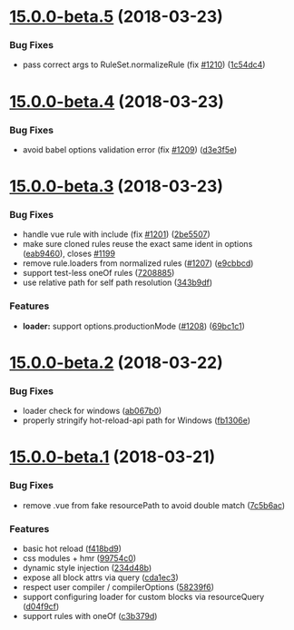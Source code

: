<a name="15.0.0-beta.5"></a>
# [15.0.0-beta.5](https://github.com/vuejs/vue-loader/compare/v15.0.0-beta.4...v15.0.0-beta.5) (2018-03-23)


### Bug Fixes

* pass correct args to RuleSet.normalizeRule (fix [#1210](https://github.com/vuejs/vue-loader/issues/1210)) ([1c54dc4](https://github.com/vuejs/vue-loader/commit/1c54dc4))



<a name="15.0.0-beta.4"></a>
# [15.0.0-beta.4](https://github.com/vuejs/vue-loader/compare/v15.0.0-beta.3...v15.0.0-beta.4) (2018-03-23)


### Bug Fixes

* avoid babel options validation error (fix [#1209](https://github.com/vuejs/vue-loader/issues/1209)) ([d3e3f5e](https://github.com/vuejs/vue-loader/commit/d3e3f5e))



<a name="15.0.0-beta.3"></a>
# [15.0.0-beta.3](https://github.com/vuejs/vue-loader/compare/v15.0.0-beta.2...v15.0.0-beta.3) (2018-03-23)


### Bug Fixes

* handle vue rule with include (fix [#1201](https://github.com/vuejs/vue-loader/issues/1201)) ([2be5507](https://github.com/vuejs/vue-loader/commit/2be5507))
* make sure cloned rules reuse the exact same ident in options ([eab9460](https://github.com/vuejs/vue-loader/commit/eab9460)), closes [#1199](https://github.com/vuejs/vue-loader/issues/1199)
* remove rule.loaders from normalized rules ([#1207](https://github.com/vuejs/vue-loader/issues/1207)) ([e9cbbcd](https://github.com/vuejs/vue-loader/commit/e9cbbcd))
* support test-less oneOf rules ([7208885](https://github.com/vuejs/vue-loader/commit/7208885))
* use relative path for self path resolution ([343b9df](https://github.com/vuejs/vue-loader/commit/343b9df))


### Features

* **loader:** support options.productionMode ([#1208](https://github.com/vuejs/vue-loader/issues/1208)) ([69bc1c1](https://github.com/vuejs/vue-loader/commit/69bc1c1))



<a name="15.0.0-beta.2"></a>
# [15.0.0-beta.2](https://github.com/vuejs/vue-loader/compare/v15.0.0-beta.1...v15.0.0-beta.2) (2018-03-22)


### Bug Fixes

* loader check for windows ([ab067b0](https://github.com/vuejs/vue-loader/commit/ab067b0))
* properly stringify hot-reload-api path for Windows ([fb1306e](https://github.com/vuejs/vue-loader/commit/fb1306e))



<a name="15.0.0-beta.1"></a>
# [15.0.0-beta.1](https://github.com/vuejs/vue-loader/compare/f418bd9...v15.0.0-beta.1) (2018-03-21)


### Bug Fixes

* remove .vue from fake resourcePath to avoid double match ([7c5b6ac](https://github.com/vuejs/vue-loader/commit/7c5b6ac))


### Features

* basic hot reload ([f418bd9](https://github.com/vuejs/vue-loader/commit/f418bd9))
* css modules + hmr ([99754c0](https://github.com/vuejs/vue-loader/commit/99754c0))
* dynamic style injection ([234d48b](https://github.com/vuejs/vue-loader/commit/234d48b))
* expose all block attrs via query ([cda1ec3](https://github.com/vuejs/vue-loader/commit/cda1ec3))
* respect user compiler / compilerOptions ([58239f6](https://github.com/vuejs/vue-loader/commit/58239f6))
* support configuring loader for custom blocks via resourceQuery ([d04f9cf](https://github.com/vuejs/vue-loader/commit/d04f9cf))
* support rules with oneOf ([c3b379d](https://github.com/vuejs/vue-loader/commit/c3b379d))




